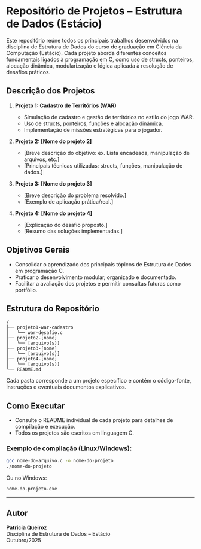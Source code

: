 # Repositório de Projetos – Estrutura de Dados (Estácio)

Este repositório reúne todos os principais trabalhos desenvolvidos na disciplina de Estrutura de Dados do curso de graduação em Ciência da Computação (Estácio). Cada projeto aborda diferentes conceitos fundamentais ligados à programação em C, como uso de structs, ponteiros, alocação dinâmica, modularização e lógica aplicada à resolução de desafios práticos.

## Descrição dos Projetos

1. **Projeto 1: Cadastro de Territórios (WAR)**

   - Simulação de cadastro e gestão de territórios no estilo do jogo WAR.
   - Uso de structs, ponteiros, funções e alocação dinâmica.
   - Implementação de missões estratégicas para o jogador.

2. **Projeto 2: [Nome do projeto 2]**

   - [Breve descrição do objetivo: ex. Lista encadeada, manipulação de arquivos, etc.]
   - [Principais técnicas utilizadas: structs, funções, manipulação de dados.]

3. **Projeto 3: [Nome do projeto 3]**

   - [Breve descrição do problema resolvido.]
   - [Exemplo de aplicação prática/real.]

4. **Projeto 4: [Nome do projeto 4]**
   - [Explicação do desafio proposto.]
   - [Resumo das soluções implementadas.]

## Objetivos Gerais

- Consolidar o aprendizado dos principais tópicos de Estrutura de Dados em programação C.
- Praticar o desenvolvimento modular, organizado e documentado.
- Facilitar a avaliação dos projetos e permitir consultas futuras como portfólio.

## Estrutura do Repositório

```
/
├── projeto1-war-cadastro
│   └── war-desafio.c
├── projeto2-[nome]
│   └── [arquivo(s)]
├── projeto3-[nome]
│   └── [arquivo(s)]
├── projeto4-[nome]
│   └── [arquivo(s)]
└── README.md
```

Cada pasta corresponde a um projeto específico e contém o código-fonte, instruções e eventuais documentos explicativos.

## Como Executar

- Consulte o README individual de cada projeto para detalhes de compilação e execução.
- Todos os projetos são escritos em linguagem C.

### Exemplo de compilação (Linux/Windows):

```bash
gcc nome-do-arquivo.c -o nome-do-projeto
./nome-do-projeto
```

Ou no Windows:

```bash
nome-do-projeto.exe
```

---

## Autor

**Patricia Queiroz**  
Disciplina de Estrutura de Dados – Estácio  
Outubro/2025
